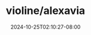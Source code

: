 --- 
title: "violine/alexavia"
description: "video  video bokep violine/alexavia doodstream    "
date: 2024-10-25T02:10:27-08:00
file_code: "altxodzndt1o"
draft: false
cover: "jevqzq9zhjlj39gm.jpg"
tags: ["indo", "bokep-indo", "bokep-viral", "bokep-ig"]
length: 510
fld_id: "1483247"
foldername: "Alexavia"
categories: ["Alexavia"]
views: 0
---